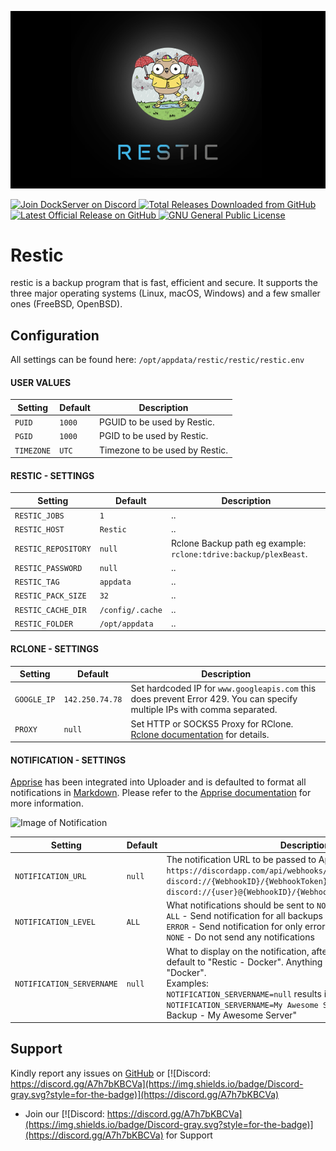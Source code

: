![Image of DockServer](/img/container_images/docker-restic.png)

<p align="left">
    <a href="https://discord.gg/FYSvu83caM">
        <img src="https://discord.com/api/guilds/830478558995415100/widget.png?label=Discord%20Server&logo=discord" alt="Join DockServer on Discord">
    </a>
        <a href="https://github.com/dockserver/dockserver/releases">
        <img src="https://img.shields.io/github/downloads/dockserver/dockserver/total?label=Total%20Downloads&logo=github" alt="Total Releases Downloaded from GitHub">
    </a>
    <a href="https://github.com/dockserver/dockserver/releases/latest">
        <img src="https://img.shields.io/github/v/release/dockserver/dockserver?include_prereleases&label=Latest%20Release&logo=github" alt="Latest Official Release on GitHub">
    </a>
    <a href="https://github.com/dockserver/dockserver/blob/master/LICENSE">
        <img src="https://img.shields.io/github/license/dockserver/dockserver?label=License&logo=gnu" alt="GNU General Public License">
    </a>
</p>


# Restic

restic is a backup program that is fast, efficient and secure. It supports the three major operating systems (Linux, macOS, Windows) and a few smaller ones (FreeBSD, OpenBSD).

## Configuration
All settings can be found here: `/opt/appdata/restic/restic/restic.env`

#### USER VALUES
|Setting   |Default|Description|
|----------|-------|-----------|
|`PUID`    |`1000` |PGUID to be used by Restic.|
|`PGID`    |`1000` |PGID to be used by Restic.|
|`TIMEZONE`|`UTC`  |Timezone to be used by Restic.|

#### RESTIC - SETTINGS
|Setting          |Default|Description|
|-----------------|-------|-----------|
|`RESTIC_JOBS` |`1` |..|
|`RESTIC_HOST`   |`Restic`    |..|
|`RESTIC_REPOSITORY`|`null` |Rclone Backup path eg example: `rclone:tdrive:backup/plexBeast`.|
|`RESTIC_PASSWORD` |`null`    |..|
|`RESTIC_TAG` |`appdata`    |..|
|`RESTIC_PACK_SIZE` |`32`    |..|
|`RESTIC_CACHE_DIR` |`/config/.cache`    |..|
|`RESTIC_FOLDER` |`/opt/appdata`    |..|

#### RCLONE - SETTINGS
|Setting          |Default         |Description|
|-----------------|----------------|-----------|
|`GOOGLE_IP`      |`142.250.74.78` |Set hardcoded IP for `www.googleapis.com` this does prevent Error 429. You can specify multiple IPs with comma separated.|
|`PROXY`          |`null`          |Set HTTP or SOCKS5 Proxy for RClone. [Rclone documentation](https://rclone.org/faq/#can-i-use-rclone-with-an-http-proxy) for details.|

#### NOTIFICATION - SETTINGS
[Apprise](https://github.com/caronc/apprise) has been integrated into Uploader and is defaulted to format all notifications in [Markdown](https://www.markdownguide.org/). Please refer to the [Apprise documentation](https://github.com/caronc/apprise/wiki) for more information.

![Image of Notification](/img/notifications/discord-restic.png)

|Setting                  |Default|Description|
|-------------------------|-------|------------|
|`NOTIFICATION_URL`       |`null` |The notification URL to be passed to Apprise. Discord examples:</br>`https://discordapp.com/api/webhooks/{WebhookID}/{WebhookToken}`</br>`discord://{WebhookID}/{WebhookToken}/`</br>`discord://{user}@{WebhookID}/{WebhookToken}/`|
|`NOTIFICATION_LEVEL`     |`ALL`  |What notifications should be sent to `NOTIFICATION_URL`. Options:</br>`ALL` - Send notification for all backups</br>`ERROR` - Send notification for only errors</br>`NONE` - Do not send any notifications|
|`NOTIFICATION_SERVERNAME`|`null` |What to display on the notification, after "Restic - ". `null` will default to "Restic - Docker". Anything else will only replace "Docker".</br>Examples:</br>`NOTIFICATION_SERVERNAME=null` results in "Restic - Docker"</br>`NOTIFICATION_SERVERNAME=My Awesome Server` will result in "Restic Backup - My Awesome Server"|

## Support
Kindly report any issues on [GitHub](https://github.com/dockserver/dockserver/issues) or [![Discord: https://discord.gg/A7h7bKBCVa](https://img.shields.io/badge/Discord-gray.svg?style=for-the-badge)](https://discord.gg/A7h7bKBCVa)

- Join our [![Discord: https://discord.gg/A7h7bKBCVa](https://img.shields.io/badge/Discord-gray.svg?style=for-the-badge)](https://discord.gg/A7h7bKBCVa) for Support
